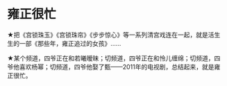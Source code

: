 # 雍正很忙

★把《宫锁珠玉》《宫锁珠帘》《步步惊心》等一系列清宫戏连在一起，就是活生生的一部《那些年，雍正追过的女孩》…… 

★某个频道，四爷正在和若曦暧昧；切频道，四爷正在和怜儿缠绵；切频道，四爷他喜欢杨幂；切频道，四爷他娶了甄——2011年的电视剧，总结起来，就是雍正很忙。